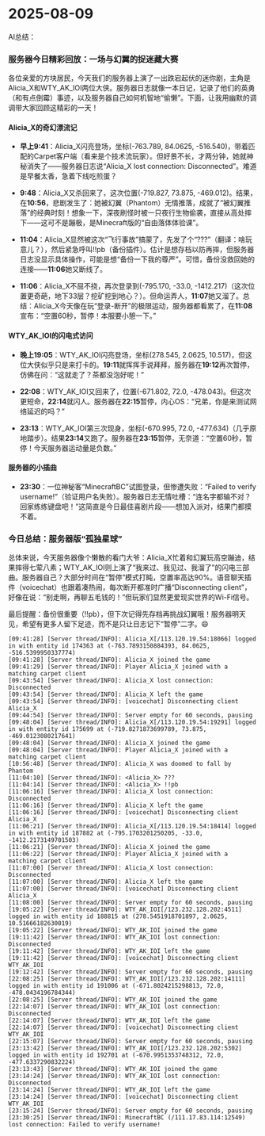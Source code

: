 # 2025-08-09

AI总结：
### 服务器今日精彩回放：一场与幻翼的捉迷藏大赛

各位亲爱的方块居民，今天我们的服务器上演了一出跌宕起伏的迷你剧，主角是Alicia_X和WTY_AK_IOI两位大侠。服务器日志就像一本日记，记录了他们的英勇（和有点倒霉）事迹，以及服务器自己如何机智地“偷懒”。下面，让我用幽默的调调带大家回顾这精彩的一天！

#### Alicia_X的奇幻漂流记
- **早上9:41**：Alicia_X闪亮登场，坐标(-763.789, 84.0625, -516.540)，带着匹配的Carpet客户端（看来是个技术流玩家）。但好景不长，才两分钟，她就神秘消失了——服务器日志说“Alicia_X lost connection: Disconnected”。难道是早餐太香，急着下线吃煎蛋？
  
- **9:48**：Alicia_X又杀回来了，这次位置(-719.827, 73.875, -469.012)。结果，在**10:56**，悲剧发生了：她被幻翼（Phantom）无情推落，成就了“被幻翼推落”的经典时刻！想象一下，深夜刷怪时被一只夜行生物偷袭，直接从高处摔下——这可不是蹦极，是Minecraft版的“自由落体体验课”。

- **11:04**：Alicia_X显然被这次“飞行事故”搞蒙了，先发了个“???”（翻译：啥玩意儿？），然后紧急呼叫!!pb（备份插件）。估计是想存档以防再摔，但服务器日志没显示具体操作，可能是想“备份一下我的尊严”。可惜，备份没救回她的连接——**11:06**她又断线了。

- **11:06**：Alicia_X不屈不挠，再次登录到(-795.170, -33.0, -1412.217)（这次位置更奇葩，地下33层？挖矿挖到地心？）。但命运弄人，**11:07**她又溜了。总结：Alicia_X今天像在玩“登录-断开”的极限运动，服务器都看累了，在**11:08**宣布：“空置60秒，暂停！本服要小憩一下。”

#### WTY_AK_IOI的闪电式访问
- **晚上19:05**：WTY_AK_IOI闪亮登场，坐标(278.545, 2.0625, 10.517)，但这位大侠似乎只是来打卡的。**19:11**就挥挥手说拜拜，服务器在**19:12**再次暂停，仿佛在问：“这就走了？茶都没泡好呢！”

- **22:08**：WTY_AK_IOI又回来了，位置(-671.802, 72.0, -478.043)。但这次更短命，**22:14**就闪人。服务器在**22:15**暂停，内心OS：“兄弟，你是来测试网络延迟的吗？”

- **23:13**：WTY_AK_IOI第三次现身，坐标(-670.995, 72.0, -477.634)（几乎原地踏步）。结果**23:14**又跑了。服务器在**23:15**暂停，无奈道：“空置60秒，暂停！今天服务器运动量是负数。”

#### 服务器的小插曲
- **23:30**：一位神秘客“MinecraftBC”试图登录，但惨遭失败：“Failed to verify username!”（验证用户名失败）。服务器日志无情吐槽：“连名字都输不对？回家练练键盘吧！”这简直是今日最佳喜剧片段——想加入派对，结果门都摸不着。

### 今日总结：服务器版“孤独星球”
总体来说，今天服务器像个懒散的看门大爷：Alicia_X忙着和幻翼玩高空蹦迪，结果摔得七荤八素；WTY_AK_IOI则上演了“我来过、我见过、我溜了”的闪电三部曲。服务器自己？大部分时间在“暂停”模式打盹，空置率高达90%。语音聊天插件（voicechat）也跟着凑热闹，每次断开都准时广播“Disconnecting client”，好像在说：“别走啊，再聊五毛钱的！”但玩家们显然更爱现实世界的Wi-Fi信号。

最后提醒：备份很重要（!!pb），但下次记得先存档再挑战幻翼哦！服务器明天见，希望有更多人留下足迹，而不是只让日志记下“暂停”二字。😄

```
[09:41:28] [Server thread/INFO]: Alicia_X[/113.120.19.54:18066] logged in with entity id 174363 at (-763.7893150884393, 84.0625, -516.5399950337774)
[09:41:28] [Server thread/INFO]: Alicia_X joined the game
[09:41:29] [Server thread/INFO]: Player Alicia_X joined with a matching carpet client
[09:43:54] [Server thread/INFO]: Alicia_X lost connection: Disconnected
[09:43:54] [Server thread/INFO]: Alicia_X left the game
[09:43:54] [Server thread/INFO]: [voicechat] Disconnecting client Alicia_X
[09:44:54] [Server thread/INFO]: Server empty for 60 seconds, pausing
[09:48:04] [Server thread/INFO]: Alicia_X[/113.120.19.54:19291] logged in with entity id 175699 at (-719.8271873699789, 73.875, -469.0123080217641)
[09:48:04] [Server thread/INFO]: Alicia_X joined the game
[09:48:04] [Server thread/INFO]: Player Alicia_X joined with a matching carpet client
[10:56:48] [Server thread/INFO]: Alicia_X was doomed to fall by Phantom
[11:04:10] [Server thread/INFO]: <Alicia_X> ???
[11:04:14] [Server thread/INFO]: <Alicia_X> !!pb
[11:06:16] [Server thread/INFO]: Alicia_X lost connection: Disconnected
[11:06:16] [Server thread/INFO]: Alicia_X left the game
[11:06:16] [Server thread/INFO]: [voicechat] Disconnecting client Alicia_X
[11:06:21] [Server thread/INFO]: Alicia_X[/113.120.19.54:18414] logged in with entity id 187882 at (-795.1703201250205, -33.0, -1412.2173149701503)
[11:06:21] [Server thread/INFO]: Alicia_X joined the game
[11:06:22] [Server thread/INFO]: Player Alicia_X joined with a matching carpet client
[11:07:00] [Server thread/INFO]: Alicia_X lost connection: Disconnected
[11:07:00] [Server thread/INFO]: Alicia_X left the game
[11:07:00] [Server thread/INFO]: [voicechat] Disconnecting client Alicia_X
[11:08:00] [Server thread/INFO]: Server empty for 60 seconds, pausing
[19:05:22] [Server thread/INFO]: WTY_AK_IOI[/123.232.128.202:4511] logged in with entity id 188815 at (278.5451918701897, 2.0625, 10.51666182630019)
[19:05:22] [Server thread/INFO]: WTY_AK_IOI joined the game
[19:11:42] [Server thread/INFO]: WTY_AK_IOI lost connection: Disconnected
[19:11:42] [Server thread/INFO]: WTY_AK_IOI left the game
[19:11:42] [Server thread/INFO]: [voicechat] Disconnecting client WTY_AK_IOI
[19:12:42] [Server thread/INFO]: Server empty for 60 seconds, pausing
[22:08:25] [Server thread/INFO]: WTY_AK_IOI[/123.232.128.202:14111] logged in with entity id 191006 at (-671.8024215298813, 72.0, -478.0434196784344)
[22:08:25] [Server thread/INFO]: WTY_AK_IOI joined the game
[22:14:07] [Server thread/INFO]: WTY_AK_IOI lost connection: Disconnected
[22:14:07] [Server thread/INFO]: WTY_AK_IOI left the game
[22:14:07] [Server thread/INFO]: [voicechat] Disconnecting client WTY_AK_IOI
[22:15:07] [Server thread/INFO]: Server empty for 60 seconds, pausing
[23:13:42] [Server thread/INFO]: WTY_AK_IOI[/123.232.128.202:5302] logged in with entity id 192701 at (-670.9951353748312, 72.0, -477.6337290832224)
[23:13:43] [Server thread/INFO]: WTY_AK_IOI joined the game
[23:14:24] [Server thread/INFO]: WTY_AK_IOI lost connection: Disconnected
[23:14:24] [Server thread/INFO]: WTY_AK_IOI left the game
[23:14:24] [Server thread/INFO]: [voicechat] Disconnecting client WTY_AK_IOI
[23:15:24] [Server thread/INFO]: Server empty for 60 seconds, pausing
[23:30:25] [Server thread/INFO]: MinecraftBC (/111.17.83.114:12549) lost connection: Failed to verify username!
```
